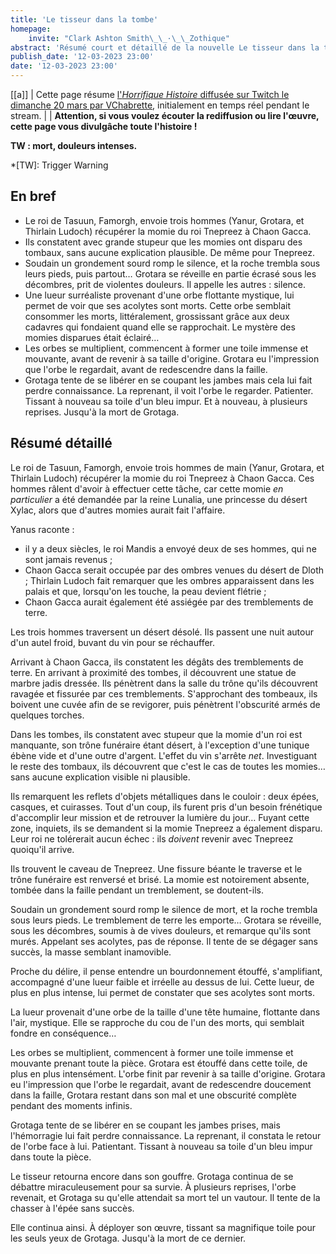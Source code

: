 ```yaml
---
title: 'Le tisseur dans la tombe'
homepage:
    invite: "Clark Ashton Smith\_\_·\_\_Zothique"
abstract: 'Résumé court et détaillé de la nouvelle Le tisseur dans la tombe, publiée par Clark Ashton Smith dans la collection Zothique !'
publish_date: '12-03-2023 23:00'
date: '12-03-2023 23:00'
---
```


[[a]]
| Cette page résume [l'_Horrifique Histoire_ diffusée sur Twitch le dimanche 20 mars par VChabrette](https://www.twitch.tv/videos/1770050119?t=01h25m16s), initialement en temps réel pendant le stream.
|
| **Attention, si vous voulez écouter la rediffusion ou lire l'œuvre, cette page vous divulgâche toute l'histoire !**

**TW : mort, douleurs intenses.**

*[TW]: Trigger Warning

## En bref

- Le roi de Tasuun, Famorgh, envoie trois hommes (Yanur, Grotara, et Thirlain Ludoch) récupérer la momie du roi Tnepreez à Chaon Gacca.
- Ils constatent avec grande stupeur que les momies ont disparu des tombaux, sans aucune explication plausible. De même pour Tnepreez.
- Soudain un grondement sourd romp le silence, et la roche trembla sous leurs pieds, puis partout… Grotara se réveille en partie écrasé sous les décombres, prit de violentes douleurs. Il appelle les autres : silence.
- Une lueur surréaliste provenant d'une orbe flottante mystique, lui permet de voir que ses acolytes sont morts. Cette orbe semblait consommer les morts, littéralement, grossissant grâce aux deux cadavres qui fondaient quand elle se rapprochait. Le mystère des momies disparues était éclairé…
- Les orbes se multiplient, commencent à former une toile immense et mouvante, avant de revenir à sa taille d'origine. Grotara eu l'impression que l'orbe le regardait, avant de redescendre dans la faille.
- Grotaga tente de se libérer en se coupant les jambes mais cela lui fait perdre connaissance. La reprenant, il voit l'orbe le regarder. Patienter. Tissant à nouveau sa toile d'un bleu impur. Et à nouveau, à plusieurs reprises. Jusqu'à la mort de Grotaga.


## Résumé détaillé

Le roi de Tasuun, Famorgh, envoie trois hommes de main (Yanur, Grotara, et Thirlain Ludoch) récupérer la momie du roi Tnepreez à Chaon Gacca. Ces hommes râlent d'avoir à effectuer cette tâche, car cette momie _en particulier_ a été demandée par la reine Lunalia, une princesse du désert Xylac, alors que d'autres momies aurait fait l'affaire.

Yanus raconte :
- il y a deux siècles, le roi Mandis a envoyé deux de ses hommes, qui ne sont jamais revenus ;
- Chaon Gacca serait occupée par des ombres venues du désert de Dloth ; Thirlain Ludoch fait remarquer que les ombres apparaissent dans les palais et que, lorsqu'on les touche, la peau devient flétrie ;
- Chaon Gacca aurait également été assiégée par des tremblements de terre.

Les trois hommes traversent un désert désolé. Ils passent une nuit autour d'un autel froid, buvant du vin pour se réchauffer.

Arrivant à Chaon Gacca, ils constatent les dégâts des tremblements de terre. En arrivant à proximité des tombes, il découvrent une statue de marbre jadis dressée. Ils pénètrent dans la salle du trône qu'ils découvrent ravagée et fissurée par ces tremblements. S'approchant des tombeaux, ils boivent une cuvée afin de se revigorer, puis pénètrent l'obscurité armés de quelques torches.

Dans les tombes, ils constatent avec stupeur que la momie d'un roi est manquante, son trône funéraire étant désert, à l'exception d'une tunique ébène vide et d'une outre d'argent. L'effet du vin s'arrête _net_. Investiguant le reste des tombaux, ils découvrent que c'est le cas de toutes les momies… sans aucune explication visible ni plausible.

Ils remarquent les reflets d'objets métalliques dans le couloir : deux épées, casques, et cuirasses. Tout d'un coup, ils furent pris d'un besoin frénétique d'accomplir leur mission et de retrouver la lumière du jour… Fuyant cette zone, inquiets, ils se demandent si la momie Tnepreez a également disparu. Leur roi ne tolérerait aucun échec : ils _doivent_ revenir avec Tnepreez quoiqu'il arrive.

Ils trouvent le caveau de Tnepreez. Une fissure béante le traverse et le trône funéraire est renversé et brisé. La momie est notoirement absente, tombée dans la faille pendant un tremblement, se doutent-ils.

Soudain un grondement sourd romp le silence de mort, et la roche trembla sous leurs pieds. Le tremblement de terre les emporte… Grotara se réveille, sous les décombres, soumis à de vives douleurs, et remarque qu'ils sont murés. Appelant ses acolytes, pas de réponse. Il tente de se dégager sans succès, la masse semblant inamovible.

Proche du délire, il pense entendre un bourdonnement étouffé, s'amplifiant, accompagné d'une lueur faible et irréelle au dessus de lui. Cette lueur, de plus en plus intense, lui permet de constater que ses acolytes sont morts.

La lueur provenait d'une orbe de la taille d'une tête humaine, flottante dans l'air, mystique. Elle se rapproche du cou de l'un des morts, qui semblait fondre en conséquence…

Les orbes se multiplient, commencent à former une toile immense et mouvante prenant toute la pièce. Grotara est étouffé dans cette toile, de plus en plus intensément. L'orbe finit par revenir à sa taille d'origine. Grotara eu l'impression que l'orbe le regardait, avant de redescendre doucement dans la faille, Grotara restant dans son mal et une obscurité complète pendant des moments infinis.

Grotaga tente de se libérer en se coupant les jambes prises, mais l'hémorragie lui fait perdre connaissance. La reprenant, il constata le retour de l'orbe face à lui. Patientant. Tissant à nouveau sa toile d'un bleu impur dans toute la pièce.

Le tisseur retourna encore dans son gouffre. Grotaga continua de se débattre miraculeusement pour sa survie. À plusieurs reprises, l'orbe revenait, et Grotaga su qu'elle attendait sa mort tel un vautour. Il tente de la chasser à l'épée sans succès.

Elle continua ainsi. À déployer son œuvre, tissant sa magnifique toile pour les seuls yeux de Grotaga. Jusqu'à la mort de ce dernier.